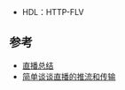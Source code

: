 
- HDL：HTTP-FLV

## 参考

- [直播总结](https://www.jianshu.com/p/5cfbecedee74)
- [简单谈谈直播的推流和传输](https://www.jianshu.com/p/a3e58d896fd8)
